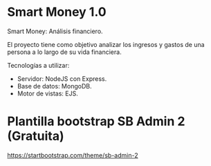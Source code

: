 # Smart Money 1.0
Smart Money: Análisis financiero.

El proyecto tiene como objetivo analizar los ingresos y gastos de una persona a lo largo de su vida financiera.

Tecnologías a utilizar:

- Servidor: NodeJS con Express.
- Base de datos: MongoDB.
- Motor de vistas: EJS.

# Plantilla bootstrap SB Admin 2 (Gratuita)

https://startbootstrap.com/theme/sb-admin-2
